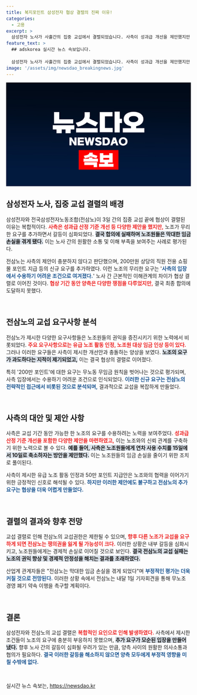 ```yaml
---
title: 복지포인트 삼성전자 협상 결렬의 진짜 이유!
categories:
  - 고용
excerpt: >
  삼성전자 노사가 사흘간의 집중 교섭에서 결렬되었습니다. 사측이 성과급 개선을 제안했지만, 전삼노의 무리한 추가 요구로 협상이 파탄에 이른 상황. 임금 손실 문제로 노조원들만 희생 양상, 향후 파업 계획이 관심을 끌고 있습니다.
feature_text: >
  ## adskorea 실시간 뉴스 속보입니다.

  삼성전자 노사가 사흘간의 집중 교섭에서 결렬되었습니다. 사측이 성과급 개선을 제안했지만, 전삼노의 무리한 추가 요구로 협상이 파탄에 이른 상황. 임금 손실 문제로 노조원들만 희생 양상, 향후 파업 계획이 관심을 끌고 있습니다.
image: '/assets/img/newsdao_breakingnews.jpg'
---
```


<p><img src="/assets/img/newsdao_breakingnews.jpg" alt="adskorea 속보" /></p>

<h2 data-ke-size="size26">삼성전자 노사, 집중 교섭 결렬의 배경</h2>

<p data-ke-size="size16">삼성전자와 전국삼성전자노동조합(전삼노)이 3일 간의 집중 교섭 끝에 협상이 결렬된 이유는 복합적이다. <b><span style="color: #ee2323;">사측은 성과급 산정 기준 개선 등 다양한 제안을 했지만,</span></b> 노조가 무리한 요구를 추가하면서 갈등이 심화되었다. <b><span style="background-color: #21538527;">결국 합의에 실패하며 노조원들은 막대한 임금 손실을 겪게 됐다.</span></b> 이는 노사 간의 원활한 소통 및 이해 부족을 보여주는 사례로 평가된다.</p>

<p data-ke-size="size16">전삼노는 사측의 제안이 충분하지 않다고 판단했으며, 200만원 상당의 직원 전용 쇼핑몰 포인트 지급 등의 신규 요구를 추가하였다. 이런 노조의 무리한 요구는 '<b><span style="color: #1a5490;">사측의 입장에서 수용하기 어려운 조건으로 여겨졌다.</span></b>' 노사 간 근본적인 이해관계의 차이가 협상 결렬로 이어진 것이다. <b><span style="color: #ee2323;">협상 기간 동안 양측은 다양한 쟁점을 다루었지만,</span></b> 결국 최종 합의에 도달하지 못했다.</p>

<p data-ke-size="size16">&nbsp;</p>

<h2 data-ke-size="size26">전삼노의 교섭 요구사항 분석</h2>

<p data-ke-size="size16">전삼노가 제시한 다양한 요구사항들은 노조원들의 권익을 증진시키기 위한 노력에서 비롯되었다. <b><span style="color: #ee2323;">주요 요구사항으로는 유급 노조 활동 인정, 노조원 대상 임금 인상 등이 있다.</span></b> 그러나 이러한 요구들은 사측이 제시한 개선안과 충돌하는 양상을 보였다. <b><span style="background-color: #21538527;">노조의 요구가 과도하다는 지적이 제기되었고,</span></b> 이는 결국 협상의 결렬로 이어졌다.</p>

<p data-ke-size="size16">특히 '200만 포인트'에 대한 요구는 무노동 무임금 원칙을 벗어나는 것으로 평가되며, 사측 입장에서는 수용하기 어려운 조건으로 인식되었다. <b><span style="color: #1a5490;">이러한 신규 요구는 전삼노의 전략적인 접근에서 비롯된 것으로 분석되며,</span></b> 결과적으로 교섭을 복잡하게 만들었다.</p>

<p data-ke-size="size16">&nbsp;</p>

<h2 data-ke-size="size26">사측의 대안 및 제안 사항</h2>

<p data-ke-size="size16">사측은 교섭 기간 동안 가능한 한 노조의 요구를 수용하려는 노력을 보여주었다. <b><span style="color: #ee2323;">성과급 산정 기준 개선을 포함한 다양한 제안을 마련하였고,</span></b> 이는 노조와의 신뢰 관계를 구축하기 위한 노력으로 볼 수 있다. <b><span style="background-color: #21538527;">예를 들어, 사측은 노조원들에게 연차 사용 수치를 15일에서 10일로 축소하자는 방안을 제안했다.</span></b> 이는 노조원들의 임금 손실을 줄이기 위한 조치로 풀이된다.</p>

<p data-ke-size="size16">사측이 제시한 유급 노조 활동 인정과 50만 포인트 지급안은 노조와의 협력을 이어가기 위한 긍정적인 신호로 해석될 수 있다. <b><span style="color: #1a5490;">하지만 이러한 제안에도 불구하고 전삼노의 추가 요구는 협상을 더욱 어렵게 만들었다.</span></b></p>

<p data-ke-size="size16">&nbsp;</p>

<h2 data-ke-size="size26">결렬의 결과와 향후 전망</h2>

<p data-ke-size="size16">교섭 결렬로 인해 전삼노의 교섭권한은 제한될 수 있으며, <b><span style="color: #ee2323;">향후 다른 노조가 교섭을 요구하게 되면 전삼노는 쟁의권을 잃게 될 가능성이 크다.</span></b> 이러한 상황은 내부 갈등을 심화시키고, 노조원들에게는 경제적 손실로 이어질 것으로 보인다. <b><span style="background-color: #21538527;">결국 전삼노의 교섭 실패는 노조의 권익 향상 및 경제적 안정성을 해치는 결과를 초래하였다.</span></b></p>

<p data-ke-size="size16">산업계 관계자들은 "전삼노는 막대한 임금 손실을 겪게 되었다"며 <b><span style="color: #1a5490;">부정적인 평가는 더욱 커질 것으로 전망된다.</span></b> 이러한 상황 속에서 전삼노는 내달 1일 기자회견을 통해 무노조 경영 폐기 약속 이행을 촉구할 계획이다.</p>

<p data-ke-size="size16">&nbsp;</p>

<h2 data-ke-size="size26">결론</h2>

<p data-ke-size="size16">삼성전자와 전삼노의 교섭 결렬은 <b><span style="color: #ee2323;">복합적인 요인으로 인해 발생하였다.</span></b> 사측에서 제시한 조건들이 노조의 요구에 충분히 부응하지 못했으며, <b><span style="background-color: #21538527;">추가 요구가 모순된 입장을 만들어냈다.</span></b> 향후 노사 간의 갈등이 심화될 우려가 있는 만큼, 양측 사이의 원활한 의사소통과 협의가 필요하다. <b><span style="color: #1a5490;">결국 이러한 갈등을 해소하지 않으면 양측 모두에게 부정적 영향을 미칠 수밖에 없다.</span></b></p>

<p data-ke-size="size16">&nbsp;</p>
실시간 뉴스 속보는, <a href="https://newsdao.kr" rel="dofollow">https://newsdao.kr</a>


